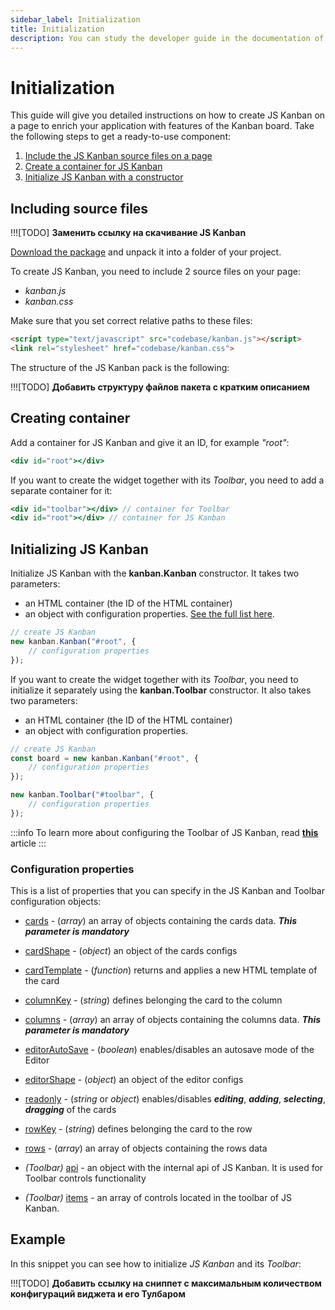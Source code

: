 ```yaml
---
sidebar_label: Initialization
title: Initialization
description: You can study the developer guide in the documentation of the JavaScript Kanban library. Browse API reference, try out code examples and live demos.
---
```


# Initialization

This guide will give you detailed instructions on how to create JS Kanban on a page to enrich your application with features of the Kanban board. Take the following steps to get a ready-to-use component:

1. [Include the JS Kanban source files on a page](#including-source-files)
2. [Create a container for JS Kanban](#creating-container)
3. [Initialize JS Kanban with a constructor](#initializing-js-kanban)

## Including source files

!!![TODO] **Заменить ссылку на скачивание JS Kanban**

[Download the package](https://dhtmlx.com/docs) and unpack it into a folder of your project.

To create JS Kanban, you need to include 2 source files on your page:

- *kanban.js*
- *kanban.css*

Make sure that you set correct relative paths to these files:

```html title="index.html"
<script type="text/javascript" src="codebase/kanban.js"></script>  
<link rel="stylesheet" href="codebase/kanban.css">
```

The structure of the JS Kanban pack is the following:

!!![TODO] **Добавить структуру файлов пакета с кратким описанием**

## Creating container

Add a container for JS Kanban and give it an ID, for example *"root"*:

```jsx title="index.html"
<div id="root"></div>
```

If you want to create the widget together with its *Toolbar*, you need to add a separate container for it:

```jsx {1} title="index.html"
<div id="toolbar"></div> // container for Toolbar
<div id="root"></div> // container for JS Kanban
```

## Initializing JS Kanban

Initialize JS Kanban with the **kanban.Kanban** constructor. It takes two parameters:

- an HTML container (the ID of the HTML container)
- an object with configuration properties. [See the full list here](#configuration-properties).

```jsx title="index.html"
// create JS Kanban
new kanban.Kanban("#root", {
    // configuration properties
});
```

If you want to create the widget together with its *Toolbar*, you need to initialize it separately using the **kanban.Toolbar** constructor. It also takes two parameters:

- an HTML container (the ID of the HTML container)
- an object with configuration properties.

```jsx {6-8} title="index.html"
// create JS Kanban
const board = new kanban.Kanban("#root", {
	// configuration properties
});

new kanban.Toolbar("#toolbar", {
	// configuration properties
});
```

:::info
To learn more about configuring the Toolbar of JS Kanban, read [**this**](./configuration.md/#toolbar) article
:::

### Configuration properties

This is a list of properties that you can specify in the JS Kanban and Toolbar configuration objects:

- [cards](api/config/js_kanban_cards_config.md) - (*array*) an array of objects containing the cards data. ***This parameter is mandatory***
- [cardShape](api/config/js_kanban_cardshape_config.md) - (*object*) an object of the cards configs
- [cardTemplate](api/config/js_kanban_cardtemplate_config.md) - (*function*) returns and applies a new HTML template of the card
- [columnKey](api/config/js_kanban_columnkey_config.md) - (*string*) defines belonging the card to the column
- [columns](api/config/js_kanban_columns_config.md) - (*array*) an array of objects containing the columns data. ***This parameter is mandatory***
- [editorAutoSave](api/config/js_kanban_editorautosave_config.md) - (*boolean*) enables/disables an autosave mode of the Editor
- [editorShape](api/config/js_kanban_editorshape_config.md) - (*object*) an object of the editor configs
- [readonly](api/config/js_kanban_readonly_config.md) - (*string* or *object*) enables/disables ***editing***, ***adding***, ***selecting***, ***dragging*** of the cards
- [rowKey](api/config/js_kanban_rowkey_config.md) - (*string*) defines belonging the card to the row
- [rows](api/config/js_kanban_rows_config.md) - (*array*) an array of objects containing the rows data

- *(Toolbar)* [api](api/config/toolbar_api_config.md) - an object with the internal api of JS Kanban. It is used for Toolbar controls functionality
- *(Toolbar)* [items](api/config/toolbar_items_config.md) - an array of controls located in the toolbar of JS Kanban.

## Example

In this snippet you can see how to initialize *JS Kanban* and its *Toolbar*:

!!![TODO] **Добавить ссылку на сниппет с максимальным количеством конфигураций виджета и его Тулбаром**

<iframe src="" frameborder="0" class="snippet_iframe" width="100%" height="400"></iframe>
